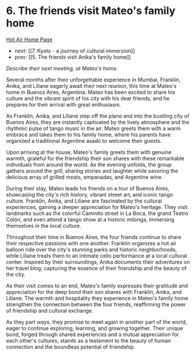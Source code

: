 # 6. The friends visit Mateo's family home

[Hot Air Home Page](https://hotair.peterkaminski.wiki/) 
 
 - next: [[7. Kyoto - a journey of cultural immersion]] 
 - prev: [[5. The friends visit Anika's family home]]

_Describe their next meeting, at Mateo's home._

Several months after their unforgettable experience in Mumbai, Franklin, Anika, and Liliane eagerly await their next reunion, this time at Mateo's home in Buenos Aires, Argentina. Mateo has been excited to share his culture and the vibrant spirit of his city with his dear friends, and he prepares for their arrival with great enthusiasm.

As Franklin, Anika, and Liliane step off the plane and into the bustling city of Buenos Aires, they are instantly captivated by the lively atmosphere and the rhythmic pulse of tango music in the air. Mateo greets them with a warm embrace and takes them to his family home, where his parents have organized a traditional Argentine asado to welcome their guests.

Upon arriving at the house, Mateo's family greets them with genuine warmth, grateful for the friendship their son shares with these remarkable individuals from around the world. As the evening unfolds, the group gathers around the grill, sharing stories and laughter while savoring the delicious array of grilled meats, empanadas, and Argentine wine.

During their stay, Mateo leads his friends on a tour of Buenos Aires, showcasing the city's rich history, vibrant street art, and iconic tango culture. Franklin, Anika, and Liliane are fascinated by the cultural experiences, gaining a deeper appreciation for Mateo's heritage. They visit landmarks such as the colorful Caminito street in La Boca, the grand Teatro Colón, and even attend a tango show at a historic milonga, immersing themselves in the local culture.

Throughout their time in Buenos Aires, the four friends continue to share their respective passions with one another. Franklin organizes a hot air balloon ride over the city's stunning parks and historic neighborhoods, while Liliane treats them to an intimate cello performance at a local cultural center. Inspired by their surroundings, Anika documents their adventures on her travel blog, capturing the essence of their friendship and the beauty of the city.

As their visit comes to an end, Mateo's family expresses their gratitude and appreciation for the deep bond their son shares with Franklin, Anika, and Liliane. The warmth and hospitality they experience in Mateo's family home strengthen the connection between the four friends, reaffirming the power of friendship and cultural exchange.

As they part ways, they promise to meet again in another part of the world, eager to continue exploring, learning, and growing together. Their unique bond, forged through shared experiences and a mutual appreciation for each other's cultures, stands as a testament to the beauty of human connection and the boundless potential of friendship.


